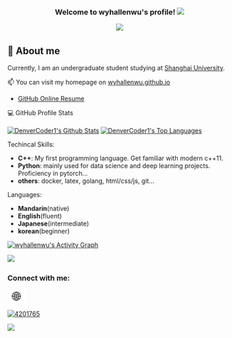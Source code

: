 <!-- [![Typing SVG](https://readme-typing-svg.herokuapp.com?color=%2336BCF7&lines=Hi%2C+I+am+Yuheng+Wu)](https://git.io/typing-svg) -->
<!-- https://readme-typing-svg.herokuapp.com/demo/ -->

<h3 align="center">
  Welcome to wyhallenwu's profile!
  <img src="https://media.giphy.com/media/hvRJCLFzcasrR4ia7z/giphy.gif" width="28">
</h3>

<!-- Typing SVG by DenverCoder1 - https://github.com/DenverCoder1/readme-typing-svg -->
<p align="center">
  <a href="https://github.com/DenverCoder1/readme-typing-svg"><img src="https://readme-typing-svg.herokuapp.com/?lines=Hi,%20I'm%20wyhallenwu%20&font=Fira%20Code&center=true&width=440&height=45&color=f75c7e&vCenter=true&size=22"></a>
</p>

## 📘 About me

Currently, I am an undergraduate student studying at [Shanghai University](https://www.shu.edu.cn/). 

📫 You can visit my homepage on [wyhallenwu.github.io](https://wyhallenwu.github.io/)

- [GitHub Online Resume](https://github.com/wyhallenwu)
<!-- - [GitHub Public Gists](https://gist.github.com/pourmand1376) -->

<!-- ![Anurag's GitHub stats](https://github-readme-stats.vercel.app/api?username=wyhallenwu&show_icons=true&theme=default&bg_color=00000000) -->


  <summary>💻 GitHub Profile Stats</summary>
  <br/>
    <a href="https://github.com/anuraghazra/github-readme-stats"><img alt="DenverCoder1's Github Stats" src="https://denvercoder1-github-readme-stats.vercel.app/api/?username=wyhallenwu&show_icons=true&count_private=true&theme=react&hide_border=true&bg_color=1F222E&title_color=F85D7F&icon_color=F8D866" height="192px"/></a>
  <a href="https://github.com/anuraghazra/github-readme-stats"><img alt="DenverCoder1's Top Languages" src="https://github-readme-stats.vercel.app/api/top-langs/?username=wyhallenwu&langs_count=8&layout=compact&theme=react&hide_border=true&bg_color=1F222E&title_color=F85D7F&icon_color=F8D866&hide=Jupyter%20Notebook" height="192px"/></a>
  <br/>
<!--   <b>Note:</b> Top languages is only a metric of the languages my public code consists of and doesn't reflect experience or skill level. -->


Techincal Skills:

- **C++**: My first programming language. Get familiar with modern c++11.
- **Python**: mainly used for data science and deep learning projects. Proficiency in pytorch...
- **others**: docker, latex, golang, html/css/js, git...

Languages:
- **Mandarin**(native)
- **English**(fluent)
- **Japanese**(intermediate)
- **korean**(beginner)

<!-- https://github.com/ashutosh00710/github-readme-activity-graph -->
<a href="https://github.com/ashutosh00710/github-readme-activity-graph"><img alt="wyhallenwu's Activity Graph" src="https://denvercoder1-activity-graph.herokuapp.com/graph/?username=wyhallenwu&bg_color=1F222E&color=F8D866&line=F85D7F&point=FFFFFF&hide_border=true" /></a>

![](https://visitor-badge.glitch.me/badge?page_id=wyhallenwu.wyhallenwu)

<h3 align="left">Connect with me:</h3>
<p align="left">
 
  <a href="https://wyhallenwu.github.io/" target="blank"><img align="center" src="https://raw.githubusercontent.com/pourmand1376/pourmand1376/main/icons/web.svg" alt="amirpourmand76" height="30" width="40" /></a>
<!-- <a href="https://twitter.com/amirpourmand76" target="blank"><img align="center" src="https://raw.githubusercontent.com/rahuldkjain/github-profile-readme-generator/master/src/images/icons/Social/twitter.svg" alt="amirpourmand76" height="30" width="40" /></a> -->
<!-- <a href="https://linkedin.com/in/amir-pourmand" target="blank"><img align="center" src="https://raw.githubusercontent.com/rahuldkjain/github-profile-readme-generator/master/src/images/icons/Social/linked-in-alt.svg" alt="amir-pourmand" height="30" width="40" /></a> -->
<a href="https://stackoverflow.com/users/14199653" target="blank"><img align="center" src="https://raw.githubusercontent.com/rahuldkjain/github-profile-readme-generator/master/src/images/icons/Social/stack-overflow.svg" alt="4201765" height="30" width="40" /></a>
<!-- <a href="https://instagram.com/pourmand.amir" target="blank"><img align="center" src="https://raw.githubusercontent.com/rahuldkjain/github-profile-readme-generator/master/src/images/icons/Social/instagram.svg" alt="pourmand.amir" height="30" width="40" /></a> -->
<!-- <a href="https://www.kaggle.com/allenwyh" target="blank"><img align="center" src="https://raw.githubusercontent.com/pourmand1376/pourmand1376/main/icons/kaggle.svg" alt="amirpourmand" height="30" width="40" /></a> -->
<a href="https://www.kaggle.com/allenwyh"><img src="https://www.vectorlogo.zone/logos/kaggle/kaggle-icon.svg" width="40"></a>
  
</p>



